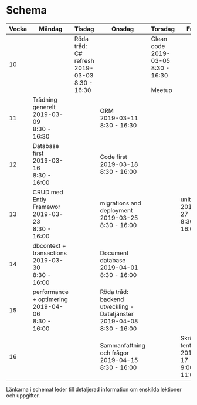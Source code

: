 # Schema

Vecka|Måndag|Tisdag |Onsdag |Torsdag|Fredag
-----|-------|-------|------|------|------
10||Röda tråd: C# refresh<br />2019-03-03<br />8:30 - 16:30||Clean code<br />2019-03-05<br />8:30 - 16:30<br /><br />Meetup|
11|Trådning generelt<br />2019-03-09<br />8:30 - 16:30||ORM<br />2019-03-11<br />8:30 - 16:30||
12|Database first<br />2019-03-16<br />8:30 - 16:00||Code first<br />2019-03-18<br />8:30 - 16:00||
13|CRUD med Entiy Framewor<br />2019-03-23<br />8:30 - 16:00||migrations and deployment<br />2019-03-25<br />8:30 - 16:00||unit testing<br />2019-03-27<br />8:30 - 16:00
14|dbcontext + transactions<br />2019-03-30<br />8:30 - 16:00||Document database<br />2019-04-01<br />8:30 - 16:00||
15|performance + optimering<br />2019-04-06<br />8:30 - 16:00||Röda tråd: backend utveckling - Datatjänster<br />2019-04-08<br />8:30 - 16:00||
16|  |                                       |Sammanfattning och frågor<br />2019-04-15<br />8:30 - 16:00||Skriftlig tentamen??<br />2019-04-17<br />9:00 - 11:00

Länkarna i schemat leder till detaljerad information om enskilda lektioner och uppgifter.
